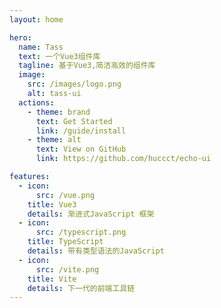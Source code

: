 ```yaml
---
layout: home

hero:
  name: Tass
  text: 一个Vue3组件库
  tagline: 基于Vue3,简洁高效的组件库
  image:
    src: /images/logo.png
    alt: tass-ui
  actions:
    - theme: brand
      text: Get Started
      link: /guide/install
    - theme: alt
      text: View on GitHub
      link: https://github.com/huccct/echo-ui

features:
  - icon:
      src: /vue.png
    title: Vue3
    details: 渐进式JavaScript 框架
  - icon:
      src: /typescript.png
    title: TypeScript
    details: 带有类型语法的JavaScript
  - icon:
      src: /vite.png
    title: Vite
    details: 下一代的前端工具链
---
```

